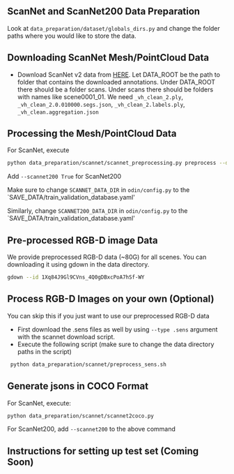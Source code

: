 ## ScanNet and ScanNet200 Data Preparation

Look at `data_preparation/dataset/globals_dirs.py` and change the folder paths where you would like to store the data.


## Downloading ScanNet Mesh/PointCloud Data
- Download ScanNet v2 data from [HERE](https://github.com/ScanNet/ScanNet). Let DATA_ROOT be the path to folder that contains the downloaded annotations. Under DATA_ROOT there should be a folder scans. Under scans there should be folders with names like scene0001_01. We need `_vh_clean_2.ply`, `_vh_clean_2.0.010000.segs.json`, `_vh_clean_2.labels.ply`, `_vh_clean.aggregation.json`


## Processing the Mesh/PointCloud Data
 
For ScanNet, execute

```bash
python data_preparation/scannet/scannet_preprocessing.py preprocess --data_dir PATH_TO_RAW_SCANS --save_dir SAVE_DATA
```

Add `--scannet200 True` for ScanNet200

Make sure to change `SCANNET_DATA_DIR` in `odin/config.py` to the `SAVE_DATA/train_validation_database.yaml'

Similarly, change  `SCANNET200_DATA_DIR` in `odin/config.py` to the `SAVE_DATA/train_validation_database.yaml'



## Pre-processed RGB-D image Data
We provide preprocessed RGB-D data (~80G) for all scenes. You can downloading it using gdown in the data directory.

```bash
gdown --id 1Xq84J9Gl9CVns_4Q0gDBxcPoA7hSf-WY
```

## Process RGB-D Images on your own (Optional)
You can skip this if you just want to use our preprocessed RGB-D data

- First download the .sens files as well by using `--type .sens` argument with the scannet download script. 
- Execute the following script (make sure to change the data directory paths in the script)

```bash
 python data_preparation/scannet/preprocess_sens.sh 
```

## Generate jsons in COCO Format

For ScanNet, execute:
```bash
python data_preparation/scannet/scannet2coco.py
```

For ScanNet200, add `--scannet200` to the above command


## Instructions for setting up test set (Coming Soon)
